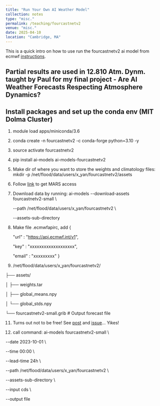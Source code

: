 ```yaml
---
title: "Run Your Own AI Weather Model"
collection: notes
type: "misc."
permalink: /teaching/fourcastnetv2
venue: "misc."
date: 2025-04-10
location: "Cambridge, MA"
---
```


This is a quick intro on how to use run the fourcastnetv2 ai model from ecmwf [instructions](https://github.com/ecmwf-lab/ai-models-fourcastnetv2).

Partial results are used in 12.810 Atm. Dynm. taught by Paul for my final project - Are AI Weather Forecasts Respecting Atmosphere Dynamics?
---

## Install packages and set up the conda env (MIT Dolma Cluster)
1. module load apps/miniconda/3.6
2. conda create -n fourcastnetv2 -c conda-forge python=3.10 -y
3. source activate fourcastnetv2
4. pip install ai-models ai-models-fourcastnetv2
5. Make dir of where you want to store the weights and climatology files: mkdir -p /net/flood/data/users/x_yan/fourcastnetv2/assets
6. Follow [link](https://confluence.ecmwf.int/display/WEBAPI/Access+MARS) to get MARS access
7. Download data by running: ai-models --download-assets fourcastnetv2-small \

   --path /net/flood/data/users/x_yan/fourcastnetv2 \

   --assets-sub-directory
9. Make file .ecmwfapirc, add {

   "url"   : "https://api.ecmwf.int/v1",

   "key"   : "xxxxxxxxxxxxxxxxxxx",

   "email" : "xxxxxxxxx"
}

10. /net/flood/data/users/x_yan/fourcastnetv2/

├── assets/

│   ├── weights.tar

│   ├── global_means.npy

│   └── global_stds.npy

└── fourcastnetv2-small.grib     # Output forecast file

11. Turns out not to be free! See [post](https://github.com/google/weather-tools/issues/35) and [issue](https://github.com/ecmwf-lab/ai-models-fourcastnetv2/issues/1)... Yikes!

12. call command: ai-models fourcastnetv2-small \
  
  --date 2023-10-01 \
  
  --time 00:00 \
  
  --lead-time 24h \
  
  --path /net/flood/data/users/x_yan/fourcastnetv2 \
  
  --assets-sub-directory \
  
  --input cds \
  
  --output file


